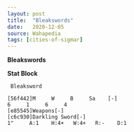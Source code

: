 ```yaml
---
layout: post
title:  "Bleakswords"
date:   2020-12-05
source: Wahapedia
tags: [cities-of-sigmar]
---
```


**Bleakswords**

**Stat Block**
```
 Bleaksword
```

```
[56f442]M     W     B     Sa    [-]
6     1     6     4     
[e85545]Weapons[-]
[c6c930]Darkling Sword[-]
1"     A:1    H:4+   W:4+   R:-    D:1   
```



